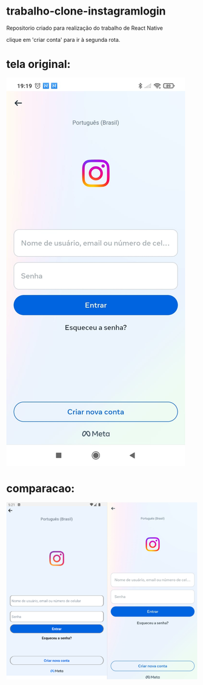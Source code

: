 # trabalho-clone-instagramlogin
Repositorio criado para realização do trabalho de React Native

clique em 'criar conta' para ir à segunda rota.

# tela original:

![Alt text](<Tela login instagram-1.jpeg>)

# comparacao:

![Alt text](Compara%C3%A7%C3%A3o-1.png)